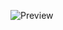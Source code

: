 ![Preview](https://raw.github.com/GNU-Pony/artwork/master/SYSLINUX/vesamenu/16:9/mascot/preview.png)
